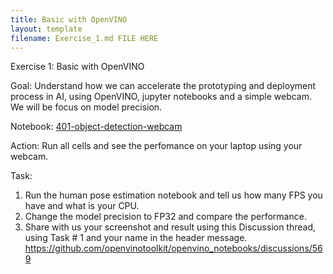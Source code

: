```yaml
---
title: Basic with OpenVINO
layout: template
filename: Exercise_1.md FILE HERE
--- 
```


Exercise 1: Basic with OpenVINO

Goal: Understand how we can accelerate the prototyping and deployment process in AI, using OpenVINO, jupyter notebooks and a simple webcam. We will be focus on model precision.

Notebook: [401-object-detection-webcam](https://github.com/openvinotoolkit/openvino_notebooks/tree/main/notebooks/401-object-detection-webcam)

Action: Run all cells and see the perfomance on your laptop using your webcam.

Task: 
1. Run the human pose estimation notebook and tell us how many FPS you have and what is your CPU.
2. Change the model precision to FP32 and compare the performance. 
3. Share with us your screenshot and result using this Discussion thread, using Task # 1 and your name in the header message.
https://github.com/openvinotoolkit/openvino_notebooks/discussions/569
